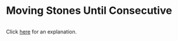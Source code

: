 # Moving Stones Until Consecutive 

~~~java

~~~

Click [here](Explanation.md) for an explanation.

